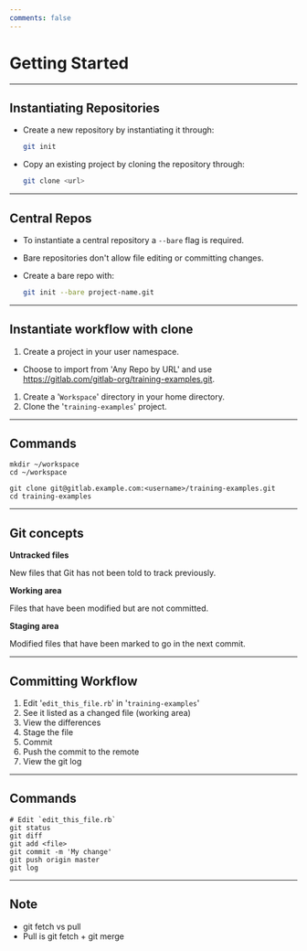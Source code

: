 ```yaml
---
comments: false
---
```


# Getting Started

----------

## Instantiating Repositories

- Create a new repository by instantiating it through:

    ```bash
    git init
    ```
- Copy an existing project by cloning the repository through:

    ```bash
    git clone <url>
    ```

----------

## Central Repos

- To instantiate a central repository a `--bare` flag is required.
- Bare repositories don't allow file editing or committing changes.
- Create a bare repo with:

    ```bash
    git init --bare project-name.git
    ```

----------

## Instantiate workflow with clone

1. Create a project in your user namespace.
  - Choose to import from 'Any Repo by URL' and use <https://gitlab.com/gitlab-org/training-examples.git>.
1. Create a '`Workspace`' directory in your home directory.
1. Clone the '`training-examples`' project.

----------

## Commands

```
mkdir ~/workspace
cd ~/workspace

git clone git@gitlab.example.com:<username>/training-examples.git
cd training-examples
```
----------

## Git concepts

**Untracked files**

New files that Git has not been told to track previously.

**Working area**

Files that have been modified but are not committed.

**Staging area**

Modified files that have been marked to go in the next commit.

----------

## Committing Workflow

1. Edit '`edit_this_file.rb`' in '`training-examples`'
1. See it listed as a changed file (working area)
1. View the differences
1. Stage the file
1. Commit
1. Push the commit to the remote
1. View the git log

----------

## Commands

```
# Edit `edit_this_file.rb`
git status
git diff
git add <file>
git commit -m 'My change'
git push origin master
git log
```

----------

## Note

- git fetch vs pull
- Pull is git fetch + git merge
